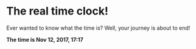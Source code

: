 # The real time clock!

Ever wanted to know what the time is? Well, your journey is about to end!

**The time is Nov 12, 2017, 17:17**
